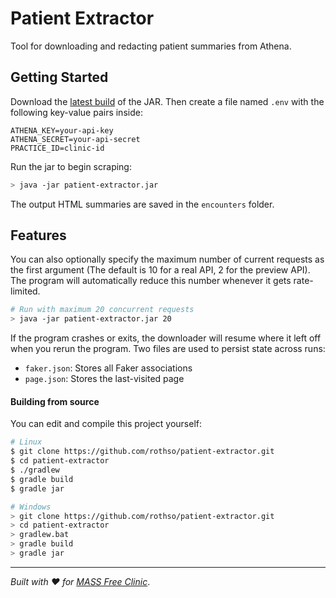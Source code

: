 # Patient Extractor
Tool for downloading and redacting patient summaries from Athena.


## Getting Started

Download the [latest build](https://github.com/rothso/patient-extractor/releases/latest) of the 
JAR. Then create a file named `.env` with the following key-value pairs inside:

```
ATHENA_KEY=your-api-key
ATHENA_SECRET=your-api-secret
PRACTICE_ID=clinic-id
```

Run the jar to begin scraping:

```sh
> java -jar patient-extractor.jar
```

The output HTML summaries are saved in the `encounters` folder.

## Features

You can also optionally specify the maximum number of current requests as the first argument (The 
default is 10 for a real API, 2 for the preview API). The program will automatically reduce this 
number whenever it gets rate-limited.

```sh
# Run with maximum 20 concurrent requests
> java -jar patient-extractor.jar 20
```

If the program crashes or exits, the downloader will resume where it left off when you rerun the 
program. Two files are used to persist state across runs:

* `faker.json`: Stores all Faker associations
* `page.json`: Stores the last-visited page

#### Building from source
You can edit and compile this project yourself:

```sh
# Linux
$ git clone https://github.com/rothso/patient-extractor.git
$ cd patient-extractor
$ ./gradlew
$ gradle build
$ gradle jar
```
```sh
# Windows
> git clone https://github.com/rothso/patient-extractor.git
> cd patient-extractor
> gradlew.bat
> gradle build
> gradle jar
```

---
*Built with :heart: for [MASS Free Clinic](http://www.massclinic.org/)*.
